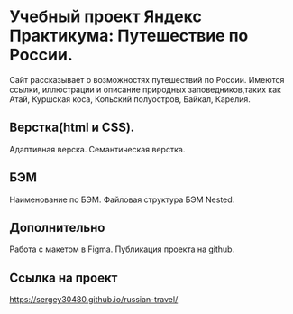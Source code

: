 # Учебный проект Яндекс Практикума: Путешествие по России.
Сайт рассказывает о возможностях путешествий по России.
Имеются ссылки, иллюстрации и описание природных заповедников,таких как Атай, Куршская коса, Кольский полуостров, Байкал, Карелия.

## Верстка(html и CSS).
Адаптивная верска.
Семантическая верстка.

## БЭМ
Наименование по БЭМ.
Файловая структура БЭМ Nested.

## Дополнительно
Работа с макетом в Figma.
Публикация проекта на github.

## Ссылка на проект
https://sergey30480.github.io/russian-travel/
